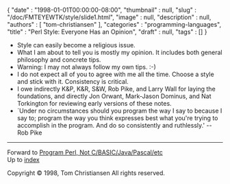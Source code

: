 {
   "date" : "1998-01-01T00:00:00-08:00",
   "thumbnail" : null,
   "slug" : "/doc/FMTEYEWTK/style/slide1.html",
   "image" : null,
   "description" : null,
   "authors" : [
      "tom-christiansen"
   ],
   "categories" : "programming-languages",
   "title" : "Perl Style: Everyone Has an Opinion",
   "draft" : null,
   "tags" : []
}


-   Style can easily become a religious issue.
-   What I am about to tell you is mostly my opinion. It includes both general philosophy and concrete tips.
-   Warning: I may not always follow my own tips. :-)
-   I do not expect all of you to agree with me all the time. Choose a style and stick with it. Consistency is critical.
-   I owe indirectly K&P, K&R, S&W, Rob Pike, and Larry Wall for laying the foundations, and directly Jon Orwant, Mark-Jason Dominus, and Nat Torkington for reviewing early versions of these notes.
-   \`Under no circumstances should you program the way I say to because I say to; program the way you think expresses best what you're trying to accomplish in the program. And do so consistently and ruthlessly.' --Rob Pike

------------------------------------------------------------------------

Forward to [Program Perl, Not C/BASIC/Java/Pascal/etc](/doc/FMTEYEWTK/style/slide2.html)
\
Up to [index](/doc/FMTEYEWTK/style/slide-index.html)

Copyright © 1998, Tom Christiansen
All rights reserved.
